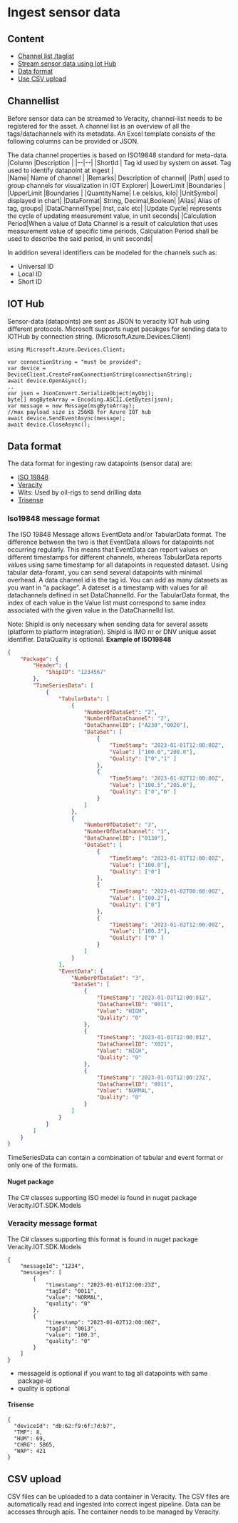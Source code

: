 ﻿# Ingest sensor data

## Content
* [Channel list /taglist](#channellist)
* [Stream sensor data using Iot Hub](#iot-hub)
* [Data format](#data-format)
* [Use CSV upload](#csv-upload)

## Channellist 
Before sensor data can be streamed to Veracity, channel-list needs to be registered for the asset. A channel list is an overview of all the tags/datachannels with its metadata.  An Excel template consists of the following columns can be provided or JSON. 

The data channel properties  is based on ISO19848 standard for meta-data.
|Column	 |Description  |
|--|--|
|ShortId  |	Tag id used by system on asset. Tag used to identify datapoint at ingest |  
|Name| Name of channel	|
|Remarks| Description of channel|
|Path| used to group channels for visualization in IOT Explorer|
|LowerLimit |Boundaries |
|UpperLimit |Boundaries |
|QuantityName| I.e celsius, kilo|
|UnitSymbol| displayed in chart|
|DataFormat|  String, Decimal,Boolean|
|Alias|  Alias of tag, groups|
|DataChannelType| Inst, calc etc|
|Update Cycle| represents the cycle of updating measurement value, in unit seconds|
|Calculation Period|When a value of Data Channel is a result of calculation that uses measurement value of specific time periods, Calculation Period shall be used to describe the said period, in unit seconds|

In addition several identifiers can be modeled for the channels such as: 
* Universal ID
* Local ID
* Short ID

## IOT Hub
Sensor-data (datapoints) are sent as JSON to veracity IOT hub using different protocols.
Microsoft supports nuget pacakges for sending data to IOTHub by connection string. (Microsoft.Azure.Devices.Client)
```
using Microsoft.Azure.Devices.Client;

var connectionString = "must be provided";
var device = DeviceClient.CreateFromConnectionString(connectionString);
await device.OpenAsync();		
.. 
var json = JsonConvert.SerializeObject(myObj);
byte[] msgByteArray = Encoding.ASCII.GetBytes(json);
var message = new Message(msgByteArray);
//max payload size is 256KB for Azure IOT hub
await device.SendEventAsync(message);
await device.CloseAsync();
````

## Data format
The data format for ingesting raw datapoints (sensor data) are:
 * [ISO 19848](#iso19848-message-format)
 * [Veracity ](#veracity-message-format)
 * Wits: Used by oil-rigs to send drilling data
 * [Trisense](#trisense-message)

### Iso19848 message format

The ISO 19848 Message allows EventData and/or TabularData format. The difference between the two is that EventData allows for datapoints not occurring regularly. This means that EventData can report values on different timestamps for different channels, whereas TabularData reports values using same timestamp for all datapoints in requested dataset. 
Using tabular data-foramt, you can send several datapoints with minimal overhead.  A data channel id is the tag id. You can add as many datasets as you want in “a package”. A dateset is a timestamp with values for all datachannels defined in set DataChannelId. For the TabularData format, the index of each value in the Value list must correspond to same index associated with the given value in the DataChannelId list. 

Note: ShipId is only necessary when sending data for several assets (platform to platform integration). ShipId is IMO nr or DNV unique asset identifier. DataQuality is optional.
**Example of ISO19848**
```json
{
	"Package": {
		"Header": {
			"ShipID": "1234567"			
		},
		"TimeSeriesData": [
			{				
				"TabularData": [
					{
						"NumberOfDataSet": "2",
						"NumberOfDataChannel": "2",
						"DataChannelID": ["A230","0020"],
						"DataSet": [
							{
								"TimeStamp": "2023-01-01T12:00:00Z",
								"Value": ["100.0","200.0"],
								"Quality": ["0","1"	]
							},
							{
								"TimeStamp": "2023-01-02T12:00:00Z",
								"Value": ["100.5","205.0"],
								"Quality": ["0","0"	]
							}
						]
					},
					{
						"NumberOfDataSet": "3",
						"NumberOfDataChannel": "1",
						"DataChannelID": ["0130"],
						"DataSet": [
							{
								"TimeStamp": "2023-01-01T12:00:00Z",
								"Value": ["100.0"],
								"Quality": ["0"]
							},
							{
								"TimeStamp": "2023-01-02T00:00:00Z",
								"Value": ["100.2"],
								"Quality": ["0"]
							},
							{
								"TimeStamp": "2023-01-02T12:00:00Z",
								"Value": ["100.3"],
								"Quality": ["0"	]
							}
						]
					}
				],
				"EventData": {
					"NumberOfDataSet": "3",
					"DataSet": [
						{
							"TimeStamp": "2023-01-01T12:00:01Z",
							"DataChannelID": "0011",
							"Value": "HIGH",
							"Quality": "0"
						},
						{
							"TimeStamp": "2023-01-01T12:00:01Z",
							"DataChannelID": "X021",
							"Value": "HIGH",
							"Quality": "0"
						},
						{
							"TimeStamp": "2023-01-01T12:00:23Z",
							"DataChannelID": "0011",
							"Value": "NORMAL",
							"Quality": "0"
						}
					]
				}
			}			
		]
	}
}
```
TimeSeriesData can contain a combination of tabular and event format or only one of the formats.

#### Nuget package 
The C# classes supporting ISO model is found in nuget package Veracity.IOT.SDK.Models

### Veracity message format
The C# classes supporting this format is found in nuget package Veracity.IOT.SDK.Models
```
{
	"messageId": "1234",
	"messages": [
		{
			"timestamp": "2023-01-01T12:00:23Z",
			"tagId": "0011",
			"value": "NORMAL",
			"quality": "0"
		},
		{
			"timestamp": "2023-01-02T12:00:00Z",
			"tagId": "0013",
			"value": "100.3",
			"quality": "0"
		}
	]
}

```
- messageId is optional if you want to tag all datapoints with same package-id
- quality is optional

#### Trisense
```
{
  "deviceId": "db:62:f9:6f:7d:b7",
  "TMP": 8,
  "HUM": 69,
  "CHRG": 5865,
  "WAP": 421
}
```

## CSV upload
CSV files can be uploaded to a data container in  Veracity. The CSV files are automatically read and ingested into correct ingest pipeline. Data can be accesses through apis.
The container needs to be managed by Veracity.
